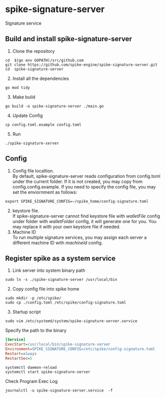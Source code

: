 # spike-signature-server
Signature service

## Build and install spike-signature-server
1. Clone the repository
```shell
cd  $(go env GOPATH)/src/github.com
git clone https://github.com/spike-engine/spike-signature-server.git
cd  spike-signature-server
```
2. Install all the dependencies
```shell
go mod tidy
```
3. Make build
```shell
go build -o spike-signature-server ./main.go
```
4. Update Config
```
cp config.toml.example config.toml
```
5. Run
```
./spike-signature-server
```

## Config 

1. Config file localtion.  
By default, spike-signature-server reads configuration from config.toml under the current folder. If it is not created, you may copy from config.config.example. If you need to specify the config file, you may set the enviornment as follows:
```
export SPIKE_SIGNATURE_CONFIG=~/spike_home/config-signature.toml
```
2. keystore file.  
If spike-signature-server cannot find keystore file with *walletFile* config under folder with *walletFolder* config, it will generate one for you. You may replace it with your own keystore file if needed.
3. Machine ID  
To run multiple signature services, you may assign each server a different machine ID with *machineId* config.

## Register spike as a system service
1. Link server into system binary path
```
sudo ln -s ./spike-signature-server /usr/local/bin
```
2. Copy config file into spike home
```
sudo mkdir -p /etc/spike/
sudo cp ./config.toml /etc/spike/config-signature.toml
```
3. Startup script
```shell
sudo vim /etc/systemd/system/spike-signature-server.service
```
Specify the path to the binary
```ini
[Service] 
ExecStart=/usr/local/bin/spike-signature-server
Environment=SPIKE_SIGNATURE_CONFIG=/etc/spike/config-signature.toml
Restart=always
RestartSec=5
```
```shell
systemctl daemon-reload
systemctl start spike-signature-server
```
Check Program Exec Log 
```shell
journalctl -u spike-signature-server.service  -f 
```
